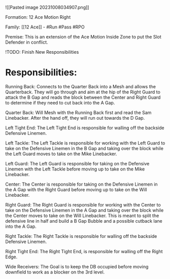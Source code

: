 ![[Pasted image 20231008034907.png]]


Formation:
12 Ace Motion Right

Family:
[[12 Ace]] - #Run #Pass #RPO


Premise:
This is an extension of the Ace Motion Inside Zone to put the Slot Defender in conflict. 


!TODO: Finish New Responsibilities
# Responsibilities:

Running Back:
Connects to the Quarter Back into a Mesh and allows the Quarterback. They will go through and aim at the hip of the Right Guard to attack the B Gap and reads the block between the Center and Right Guard to determine if they need to cut back into the A Gap. 

Quarter Back:
Will Mesh with the Running Back first and read the Sam Linebacker. After the hand off, they will run out towards the D Gap. 


Left Tight End:
The Left Tight End is responsible for walling off the backside Defensive Linemen. 


Left Tackle:
The Left Tackle is responsible for working with the Left Guard to take on the Defensive Linemen in the B Gap and taking over the block while the Left Guard moves to take on the Mike Linebacker.

Left Guard:
The Left Guard is responsible for taking on the Defensive Linemen with the Left Tackle before moving up to take on the Mike Linebacker. 

Center:
The Center is responsible for taking on the Defensive Linemen in the A Gap with the Right Guard before moving up to take on the Will Linebacker. 

Right Guard:
The Right Guard is responsible for working with the Center to take on the Defensive Linemen in the A Gap and taking over the block while the Center moves to take on the Will Linebacker. This is meant to split the defensive line in half and build a B Gap Bubble and a possible cutback lane into the A Gap. 

Right Tackle:
The Right Tackle is responsible for walling off the backside Defensive Linemen. 

Right Tight End:
The Right Tight End, is responsible for walling off the Right Edge. 

Wide Receivers:
The Goal is to keep the DB occupied before moving downfield to work as a blocker on the 3rd level. 